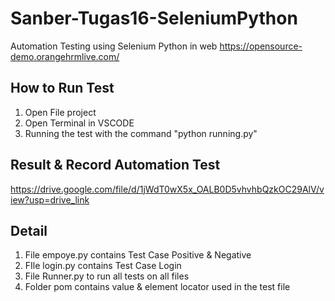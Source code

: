 # Sanber-Tugas16-SeleniumPython
Automation Testing using Selenium Python in web https://opensource-demo.orangehrmlive.com/

## How to Run Test
1. Open File project
2. Open Terminal in VSCODE
3. Running the test with the command "python running.py"

## Result & Record Automation Test
https://drive.google.com/file/d/1jWdT0wX5x_OALB0D5vhvhbQzkOC29AlV/view?usp=drive_link 

## Detail
1. File empoye.py contains Test Case Positive & Negative
2. FIle login.py contains Test Case Login
3. File Runner.py to run all tests on all files
4. Folder pom contains value & element locator used in the test file
